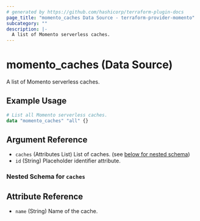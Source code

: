 ```yaml
---
# generated by https://github.com/hashicorp/terraform-plugin-docs
page_title: "momento_caches Data Source - terraform-provider-momento"
subcategory: ""
description: |-
  A list of Momento serverless caches.
---
```


# momento_caches (Data Source)

A list of Momento serverless caches.

## Example Usage

```terraform
# List all Momento serverless caches.
data "momento_caches" "all" {}
```

## Argument Reference

- `caches` (Attributes List) List of caches. (see [below for nested schema](#nestedatt--caches))
- `id` (String) Placeholder identifier attribute.

<a id="nestedatt--caches"></a>
### Nested Schema for `caches`

## Attribute Reference

- `name` (String) Name of the cache.
